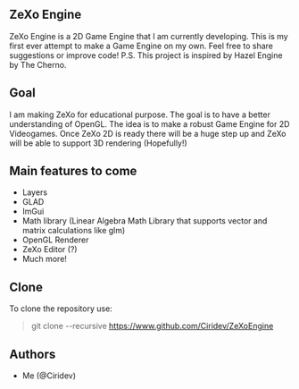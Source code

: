 ## ZeXo Engine
ZeXo Engine is a 2D Game Engine that I am currently developing. 
This is my first ever attempt to make a Game Engine on my own. 
Feel free to share suggestions or improve code! 
P.S. This project is inspired by Hazel Engine by The Cherno.

## Goal
I am making ZeXo for educational purpose. The goal is to have a better understanding of OpenGL.
The idea is to make a robust Game Engine for 2D Videogames. Once ZeXo 2D is ready there will be a huge step up
and ZeXo will be able to support 3D rendering (Hopefully!)

## Main features to come
* Layers 
* GLAD
* ImGui
* Math library (Linear Algebra Math Library that supports vector and matrix calculations like glm)
* OpenGL Renderer
* ZeXo Editor (?)
* Much more!

## Clone 
To clone the repository use:
> git clone --recursive https://www.github.com/Ciridev/ZeXoEngine

## Authors
- Me (@Ciridev)
